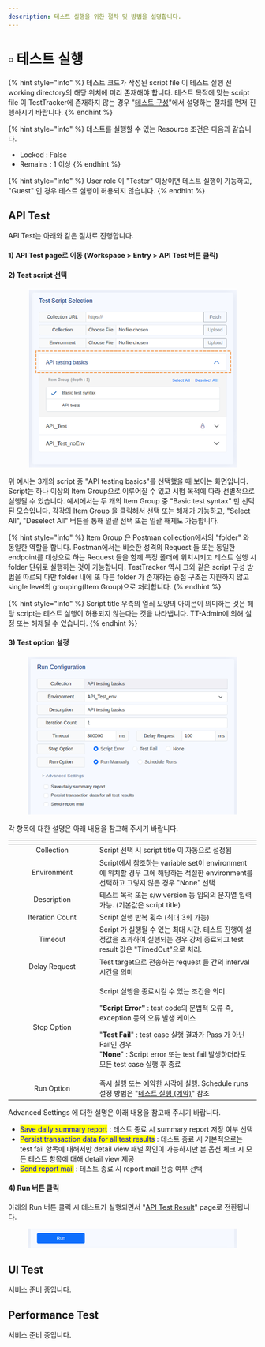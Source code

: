 ```yaml
---
description: 테스트 실행을 위한 절차 및 방법을 설명합니다.
---
```


# ▫️ 테스트 실행

{% hint style="info" %}
테스트 코드가 작성된 script file 이 테스트 실행 전 working directory의 해당 위치에 미리 존재해야 합니다. 테스트 목적에 맞는 script file 이 TestTracker에 존재하지 않는 경우 "[테스트 구성](undefined-2.md)"에서 설명하는 절차를 먼저 진행하시기 바랍니다.
{% endhint %}

{% hint style="info" %}
테스트를 실행할 수 있는 Resource 조건은 다음과 같습니다.

* Locked : False
* Remains : 1 이상
{% endhint %}

{% hint style="info" %}
User role 이 "Tester" 이상이면 테스트 실행이 가능하고, "Guest" 인 경우 테스트 실행이 허용되지 않습니다.
{% endhint %}

## API Test

API Test는 아래와 같은 절차로 진행합니다.

#### 1) API Test page로 이동 (Workspace > Entry > API Test 버튼 클릭)

#### 2) Test script 선택

<div align="center">

<figure><img src="../.gitbook/assets/image (32).png" alt=""><figcaption></figcaption></figure>

</div>

위 예시는 3개의 script 중 "API testing basics"를 선택했을 때 보이는 화면입니다. Script는 하나 이상의 Item Group으로 이루어질 수 있고 시험 목적에 따라 선별적으로 실행될 수 있습니다. 예시에서는 두 개의 Item Group 중 "Basic test syntax" 만 선택된 모습입니다. 각각의 Item Group 을 클릭해서 선택 또는 해제가 가능하고, "Select All", "Deselect All" 버튼을 통해 일괄 선택 또는 일괄 해제도 가능합니다.

{% hint style="info" %}
Item Group 은 Postman collection에서의 "folder" 와 동일한 역할을 합니다. Postman에서는 비슷한 성격의 Request 들 또는 동일한 endpoint를 대상으로 하는 Request 들을 함께 특정 폴더에 위치시키고 테스트 실행 시 folder 단위로 실행하는 것이 가능합니다. TestTracker 역시 그와 같은 script 구성 방법을 따르되 다만 folder 내에 또 다른 folder 가 존재하는 중첩 구조는 지원하지 않고 single level의 grouping(Item Group)으로 처리합니다.
{% endhint %}

{% hint style="info" %}
Script title 우측의 열쇠 모양의 아이콘이 의미하는 것은 해당 script는 테스트 실행이 허용되지 않는다는 것을 나타냅니다. TT-Admin에 의해 설정 또는 해제될 수 있습니다.
{% endhint %}

#### 3) Test option 설정

<figure><img src="../.gitbook/assets/image (33).png" alt=""><figcaption></figcaption></figure>

각 항목에 대한 설명은 아래 내용을 참고해 주시기 바랍니다.

<table data-header-hidden><thead><tr><th width="164" align="center"></th><th></th></tr></thead><tbody><tr><td align="center">Collection</td><td>Script 선택 시 script title 이 자동으로 설정됨</td></tr><tr><td align="center">Environment</td><td>Script에서 참조하는 variable set이 environment에 위치할 경우 그에 해당하는 적절한 environment를 선택하고 그렇지 않은 경우 "None" 선택</td></tr><tr><td align="center">Description</td><td>테스트 목적 또는 s/w version 등 임의의 문자열 입력 가능. (기본값은 script title)</td></tr><tr><td align="center">Iteration Count</td><td>Script 실행 반복 횟수 (최대 3회 가능)</td></tr><tr><td align="center">Timeout</td><td>Script 가 실행될 수 있는 최대 시간. 테스트 진행이 설정값을 초과하여 실행되는 경우 강제 종료되고 test result 값은 "TimedOut"으로 처리.</td></tr><tr><td align="center">Delay Request</td><td>Test target으로 전송하는 request 들 간의 interval 시간을 의미</td></tr><tr><td align="center">Stop Option</td><td><p>Script 실행을 종료시킬 수 있는 조건을 의미. </p><p>"<strong>Script Error"</strong> : test code의 문법적 오류 즉, exception 등의 오류 발생 케이스</p><p>"<strong>Test Fail</strong>" : test case 실행 결과가 Pass 가 아닌 Fail인 경우<br>"<strong>None</strong>" : Script error 또는 test fail 발생하더라도 모든 test case 실행 후 종료</p></td></tr><tr><td align="center">Run Option</td><td>즉시 실행 또는 예약한 시각에 실행. Schedule runs 설정 방법은 "<a href="undefined-4.md">테스트 실행 (예약)</a>" 참조</td></tr></tbody></table>



Advanced Settings 에 대한 설명은 아래 내용을 참고해 주시기 바랍니다.

* <mark style="color:blue;">Save daily summary report</mark> : 테스트 종료 시 summary report 저장 여부 선택
* <mark style="color:blue;">Persist transaction data for all test results</mark> : 테스트 종료 시 기본적으로는 test fail 항목에 대해서만 detail view 패널 확인이 가능하지만 본 옵션 체크 시 모든 테스트 항목에 대해 detail view 제공
* <mark style="color:blue;">Send report mail</mark> : 테스트 종료 시 report mail 전송 여부 선택

#### 4) Run 버튼 클릭

아래의 Run 버튼 클릭 시 테스트가 실행되면서 "[API Test Result](undefined-5.md#api-test-result)" page로 전환됩니다.

<figure><img src="../.gitbook/assets/image (34).png" alt=""><figcaption></figcaption></figure>



## UI Test

서비스 준비 중입니다.



## Performance Test

서비스 준비 중입니다.

